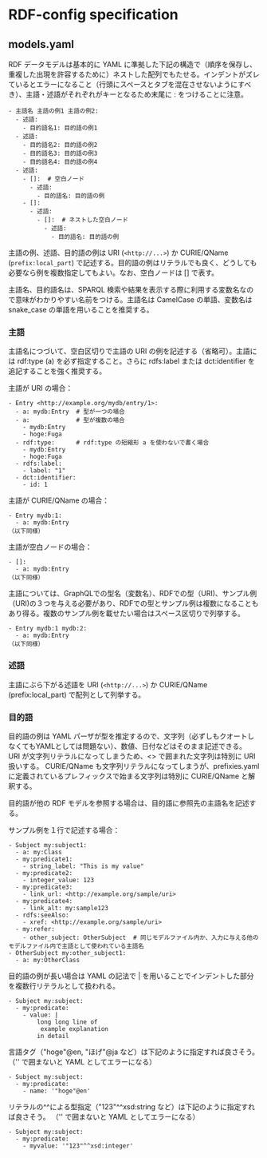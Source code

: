 # RDF-config specification

## models.yaml

RDF データモデルは基本的に YAML に準拠した下記の構造で（順序を保存し、重複した出現を許容するために）ネストした配列でもたせる。インデントがズレているとエラーになること（行頭にスペースとタブを混在させないようにすべき）、主語・述語がそれぞれがキーとなるため末尾に : をつけることに注意。

```
- 主語名 主語の例1 主語の例2:
  - 述語:
    - 目的語名1: 目的語の例1
  - 述語:
    - 目的語名2: 目的語の例2
    - 目的語名3: 目的語の例3
    - 目的語名4: 目的語の例4
  - 述語:
    - []:  # 空白ノード
      - 述語:
        - 目的語名: 目的語の例
    - []:
      - 述語:
        - []:  # ネストした空白ノード
          - 述語:
            - 目的語名: 目的語の例
```

主語の例、述語、目的語の例は URI (`<http://...>`) か CURIE/QName (`prefix:local_part`) で記述する。目的語の例はリテラルでも良く、どうしても必要なら例を複数指定してもよい。なお、空白ノードは [] で表す。

主語名、目的語名は、SPARQL 検索や結果を表示する際に利用する変数名なので意味がわかりやすい名前をつける。主語名は CamelCase の単語、変数名は snake_case の単語を用いることを推奨する。

### 主語

主語名につづいて、空白区切りで主語の URI の例を記述する（省略可）。主語には rdf:type (a) を必ず指定すること。さらに rdfs:label または dct:identifier を追記することを強く推奨する。

主語が URI の場合：
```
- Entry <http://example.org/mydb/entry/1>:
  - a: mydb:Entry  # 型が一つの場合
  - a:             # 型が複数の場合
    - mydb:Entry
    - hoge:Fuga
  - rdf:type:      # rdf:type の短縮形 a を使わないで書く場合
    - mydb:Entry
    - hoge:Fuga
  - rdfs:label:
    - label: "1"
  - dct:identifier:
    - id: 1
```

主語が CURIE/QName の場合：
```
- Entry mydb:1:
  - a: mydb:Entry
（以下同様）
```

主語が空白ノードの場合：
```
- []:
  - a: mydb:Entry
（以下同様）
```

主語については、GraphQLでの型名（変数名）、RDFでの型（URI)、サンプル例（URI)の３つを与える必要があり、RDFでの型とサンプル例は複数になることもあり得る。複数のサンプル例を載せたい場合はスペース区切りで列挙する。

```
- Entry mydb:1 mydb:2:
  - a: mydb:Entry
（以下同様）
```

### 述語

主語にぶら下がる述語を URI (`<http://...>`) か CURIE/QName (prefix:local_part) で配列として列挙する。

### 目的語

目的語の例は YAML パーザが型を推定するので、文字列（必ずしもクオートしなくてもYAMLとしては問題ない）、数値、日付などはそのまま記述できる。
URI が文字列リテラルになってしまうため、<> で囲まれた文字列は特別に URI 扱いする。
CURIE/QName も文字列リテラルになってしまうが、prefixies.yaml に定義されているプレフィックスで始まる文字列は特別に CURIE/QName と解釈する。

目的語が他の RDF モデルを参照する場合は、目的語に参照先の主語名を記述する。

サンプル例を１行で記述する場合：
```
- Subject my:subject1:
  - a: my:Class
  - my:predicate1:
    - string_label: "This is my value"
  - my:predicate2:
    - integer_value: 123
  - my:predicate3:
    - link_url: <http://example.org/sample/uri>
  - my:predicate4:
    - link_alt: my:sample123
  - rdfs:seeAlso:
    - xref: <http://example.org/sample/uri>
  - my:refer:
    - other_subject: OtherSubject  # 同じモデルファイル内か、入力に与える他のモデルファイル内で主語として使われている主語名
- OtherSubject my:other_subject1:
  - a: my:OtherClass
```

目的語の例が長い場合は YAML の記法で | を用いることでインデントした部分を複数行リテラルとして扱われる。

```
- Subject my:subject:
  - my:predicate:
    - value: |
        long long line of
         example explanation
        in detail
```

言語タグ（"hoge"@en, "ほげ"@ja など）は下記のように指定すれば良さそう。
（'' で囲まないと YAML としてエラーになる）

```
- Subject my:subject:
  - my:predicate:
    - name: '"hoge"@en'
```

リテラルの^^による型指定（"123"^^xsd:string など）は下記のように指定すれば良さそう。
（'' で囲まないと YAML としてエラーになる）

```
- Subject my:subject:
  - my:predicate:
    - myvalue: '"123"^^xsd:integer'
```


